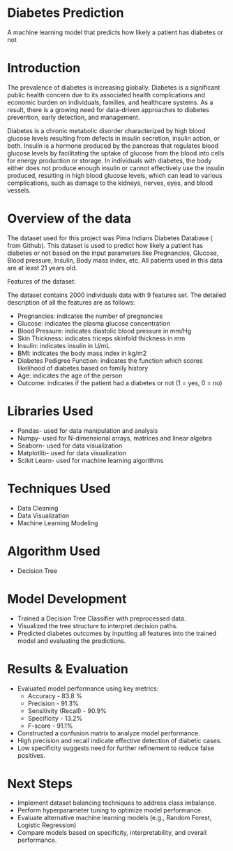 # Diabetes Prediction
A machine learning model that predicts how likely a patient has diabetes or not 

# Introduction
The prevalence of diabetes is increasing globally. Diabetes is a significant public health concern due to its associated health complications and economic burden on individuals, families, and healthcare systems. As a result, there is a growing need for data-driven approaches to diabetes prevention, early detection, and management.

Diabetes is a chronic metabolic disorder characterized by high blood glucose levels resulting from defects in insulin secretion, insulin action, or both. Insulin is a hormone produced by the pancreas that regulates blood glucose levels by facilitating the uptake of glucose from the blood into cells for energy production or storage. In individuals with diabetes, the body either does not produce enough insulin or cannot effectively use the insulin produced, resulting in high blood glucose levels, which can lead to various complications, such as damage to the kidneys, nerves, eyes, and blood vessels.

# Overview of the data
The dataset used for this project was Pima Indians Diabetes Database ( from Github). This dataset is used to predict how likely a patient has diabetes or not based on the input parameters like Pregnancies, Glucose, Blood pressure, Insulin, Body mass index, etc. All patients used in this data are at least 21 years old.

Features of the dataset:

The dataset contains 2000 individuals data with 9 features set. The detailed description of all the features are as follows:

* Pregnancies: indicates the number of pregnancies
* Glucose: indicates the plasma glucose concentration
* Blood Pressure: indicates diastolic blood pressure in mm/Hg
* Skin Thickness: indicates triceps skinfold thickness in mm
* Insulin: indicates insulin in U/mL
* BMI: indicates the body mass index in kg/m2
* Diabetes Pedigree Function: indicates the function which scores likelihood of diabetes based on family history
* Age: indicates the age of the person
* Outcome: indicates if the patient had a diabetes or not (1 = yes, 0 = no)

# Libraries Used 
* Pandas- used for data manipulation and analysis
* Numpy- used for N-dimensional arrays, matrices and linear algebra
* Seaborn- used for data visualization
* Matplotlib- used for data visualization
* Scikit Learn- used for machine learning algorithms

# Techniques Used
* Data Cleaning
* Data Visualization
* Machine Learning Modeling

# Algorithm Used 
* Decision Tree

# Model Development
* Trained a Decision Tree Classifier with preprocessed data.
* Visualized the tree structure to interpret decision paths.
* Predicted diabetes outcomes by inputting all features into the trained model and evaluating the predictions.

# Results & Evaluation
* Evaluated model performance using key metrics:
   * Accuracy - 83.8 %
   * Precision - 91.3%
  * Sensitivity (Recall) - 90.9%
  * Specificity - 13.2%
  * F-score - 91.1%
* Constructed a confusion matrix to analyze model performance.
* High precision and recall indicate effective detection of diabetic cases.
* Low specificity suggests need for further refinement to reduce false positives.

# Next Steps
* Implement dataset balancing techniques to address class imbalance.
* Perform hyperparameter tuning to optimize model performance.
* Evaluate alternative machine learning models (e.g., Random Forest, Logistic Regression)
* Compare models based on specificity, interpretability, and overall performance.
